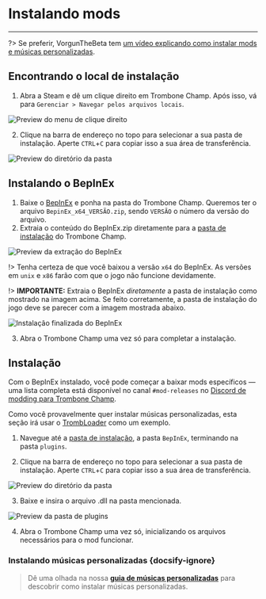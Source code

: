 # Instalando mods
---

?> Se preferir, VorgunTheBeta tem [um vídeo explicando como instalar mods e músicas personalizadas](https://youtu.be/pSwNSGx-P5c).

## Encontrando o local de instalação
1. Abra a Steam e dê um clique direito em Trombone Champ. Após isso, vá para `Gerenciar > Navegar pelos arquivos locais`.

![Preview do menu de clique direito](../docs/files/localfilescontext.png)

2. Clique na barra de endereço no topo para selecionar a sua pasta de instalação. Aperte `CTRL`+`C` para copiar isso a sua área de transferência.

![Preview do diretório da pasta](../docs/files/copyfolderpath.png)

## Instalando o BepInEx

1. Baixe o [BepInEx](https://github.com/BepInEx/BepInEx/releases/latest) e ponha na pasta do Trombone Champ. Queremos ter o arquivo `BepinEx_x64_VERSÃO.zip`, sendo `VERSÃO` o número da versão do arquivo.
2. Extraia o conteúdo do BepInEx.zip diretamente para a [pasta de instalação](##finding-install-location) do Trombone Champ.

![Preview da extração do BepInEx](../docs/files/bepinexextract.png)

!> Tenha certeza de que você baixou a versão `x64` do BepInEx. As versões em `unix` e `x86` farão com que o jogo não funcione devidamente.

!> **IMPORTANTE:** Extraia o BepInEx *diretamente* a pasta de instalação como mostrado na imagem acima. Se feito corretamente, a pasta de instalação do jogo deve se parecer com a imagem mostrada abaixo.

![Instalação finalizada do BepInEx](../docs/files/finishedbepinex.png)

3. Abra o Trombone Champ uma vez só para completar a instalação.

## Instalação

Com o BepInEx instalado, você pode começar a baixar mods específicos — uma lista completa está disponível no canal `#mod-releases` no [Discord de modding para Trombone Champ](https://discord.gg/KVzKRsbetJ).

Como você provavelmente quer instalar músicas personalizadas, esta seção irá usar o [TrombLoader](https://github.com/NyxTheShield/TrombLoader/releases/latest) como um exemplo.

1. Navegue até a [pasta de instalação](###finding-install-location), a pasta `BepInEx`, terminando na pasta `plugins`.

2. Clique na barra de endereço no topo para selecionar a sua pasta de instalação. Aperte `CTRL`+`C` para copiar isso a sua área de transferência.

![Preview do diretório da pasta](../docs/files/copyfolderpathplugins.png)

3. Baixe e insira o arquivo .dll na pasta mencionada.

![Preview da pasta de plugins](../docs/files/pluginswithtrombloader.png)

4. Abra o Trombone Champ uma vez só, inicializando os arquivos necessários para o mod funcionar.

### Instalando músicas personalizadas {docsify-ignore}

> Dê uma olhada na nossa [**guia de músicas personalizadas**](installing-songs) para descobrir como instalar músicas personalizadas.